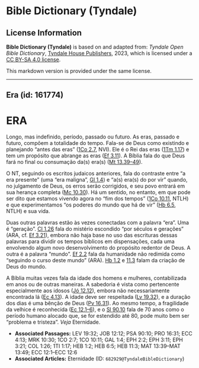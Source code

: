 # Bible Dictionary (Tyndale)

## License Information

**Bible Dictionary (Tyndale)** is based on and adapted from: _Tyndale Open Bible Dictionary_, [Tyndale House Publishers](https://tyndaleopenresources.com/), 2023, which is licensed under a [CC BY-SA 4.0 license](https://creativecommons.org/licenses/by-sa/4.0/legalcode.en).

This markdown version is provided under the same license.



--------------------------------

## Era (id: 161774)

ERA
===

Longo, mas indefinido, período, passado ou futuro. As eras, passado e futuro, compõem a totalidade do tempo. Fala\-se de Deus como existindo e planejando “antes das eras” ([1Co 2\.7](https://ref.ly/1Cor2:7), NVI). Ele é o Rei das eras ([1Tm 1\.17](https://ref.ly/1Tim1:17)) e tem um propósito que abrange as eras ([Ef 3\.11](https://ref.ly/Eph3:11)). A Bíblia fala do que Deus fará no final ou consumação da(s) era(s) ([Mt 13\.39–49](https://ref.ly/Matt13:39-Matt13:49)).

O NT, seguindo os escritos judaicos anteriores, fala do contraste entre “a era presente” (uma “era maligna”, [Gl 1\.4](https://ref.ly/Gal1:4)) e “a(s) era(s) do por vir” quando, no julgamento de Deus, os erros serão corrigidos, e seu povo entrará em sua herança completa ([Mc 10\.30](https://ref.ly/Mark10:30)). Há um sentido, no entanto, em que pode ser dito que estamos vivendo agora no “fim dos tempos” ([1Co 10\.11](https://ref.ly/1Cor10:11), NTLH) e que experimentamos “os poderes do mundo que há de vir” ([Hb 6\.5](https://ref.ly/Heb6:5), NTLH) e sua vida.

Duas outras palavras estão às vezes conectadas com a palavra “era”. Uma é “geração”. [Cl 1\.26](https://ref.ly/Col1:26) fala do mistério escondido “por séculos e gerações” (ARA, cf. [Ef 3\.21](https://ref.ly/Eph3:21)), embora não haja base no uso das escrituras dessas palavras para dividir os tempos bíblicos em dispensações, cada uma envolvendo algum novo desenvolvimento do propósito redentor de Deus. A outra é a palavra “mundo”. [Ef 2\.2](https://ref.ly/Eph2:2) fala da humanidade não redimida como “seguindo o curso deste mundo” (ARA). [Hb 1\.2](https://ref.ly/Heb1:2) e [11\.3](https://ref.ly/Heb11:3) falam da criação de Deus do mundo.

A Bíblia muitas vezes fala da idade dos homens e mulheres, contabilizada em anos ou de outras maneiras. A sabedoria é vista como pertencente especialmente aos idosos ([Jó 12\.12](https://ref.ly/Job12:12)), embora não necessariamente encontrada lá ([Ec 4\.13](https://ref.ly/Eccl4:13)). A idade deve ser respeitada ([Lv 19\.32](https://ref.ly/Lev19:32)), e a duração dos dias é uma bênção de Deus ([Pv 16\.31](https://ref.ly/Prov16:31)). Ao mesmo tempo, a fragilidade da velhice é reconhecida ([Ec 12\.1–6](https://ref.ly/Eccl12:1-Eccl12:6)), e o [Sl 90\.10](https://ref.ly/Ps90:10) fala de 70 anos como o período humano alocado que, se for estendido até 80, pode muito bem ser “problema e tristeza”. *Veja* Eternidade.

* **Associated Passages:** LEV 19:32; JOB 12:12; PSA 90:10; PRO 16:31; ECC 4:13; MRK 10:30; 1CO 2:7; 1CO 10:11; GAL 1:4; EPH 2:2; EPH 3:11; EPH 3:21; COL 1:26; 1TI 1:17; HEB 1:2; HEB 6:5; HEB 11:3; MAT 13:39–MAT 13:49; ECC 12:1–ECC 12:6
* **Associated Articles:** Eternidade (ID: `682929@TyndaleBibleDictionary`)

